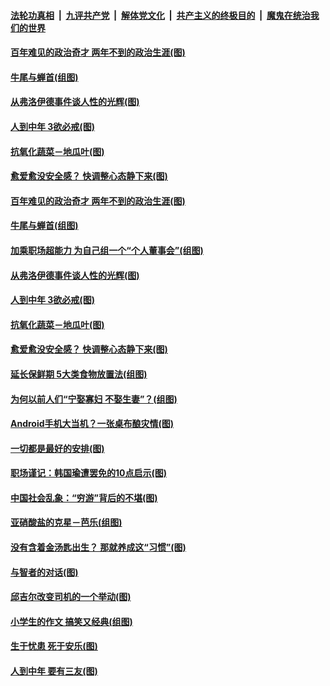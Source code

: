 ####  [法轮功真相](../../../../basic/blob/master/README.md?t=06111531) &nbsp;|&nbsp; [九评共产党](../../../../9ping.md/blob/master/README.md?t=06111531) &nbsp;|&nbsp; [解体党文化](../../../../jtdwh.md/blob/master/README.md?t=06111531)  &nbsp;|&nbsp; [共产主义的终极目的](../../../../gczydzjmd.md/blob/master/README.md?t=06111531) &nbsp;|&nbsp; [魔鬼在统治我们的世界](../../../../mgztzwmdsj.md/blob/master/README.md?t=06111531) 

#### [百年难见的政治奇才 两年不到的政治生涯(图)](../pages/p8/936129.md?t=06111531) 

#### [牛尾与蝉首(组图)](../pages/p8/935510.md?t=06111531) 

#### [从弗洛伊德事件谈人性的光辉(图)](../pages/p8/936002.md?t=06111531) 

#### [人到中年 3欲必戒(图)](../pages/p8/936021.md?t=06111531) 

#### [抗氧化蔬菜－地瓜叶(图)](../pages/p8/935783.md?t=06111531) 

#### [愈爱愈没安全感？ 快调整心态静下来(图)](../pages/p8/936011.md?t=06111531) 

#### [百年难见的政治奇才 两年不到的政治生涯(图)](../pages/p8/936129.md?t=06111531) 

#### [牛尾与蝉首(组图)](../pages/p8/935510.md?t=06111531) 

#### [加乘职场超能力 为自己组一个“个人董事会”(组图)](../pages/p8/936086.md?t=06111531) 

#### [从弗洛伊德事件谈人性的光辉(图)](../pages/p8/936002.md?t=06111531) 

#### [人到中年 3欲必戒(图)](../pages/p8/936021.md?t=06111531) 

#### [抗氧化蔬菜－地瓜叶(图)](../pages/p8/935783.md?t=06111531) 

#### [愈爱愈没安全感？ 快调整心态静下来(图)](../pages/p8/936011.md?t=06111531) 

#### [延长保鲜期 5大类食物放置法(组图)](../pages/p8/935958.md?t=06111531) 

#### [为何以前人们“宁娶寡妇 不娶生妻”？(组图)](../pages/p8/935880.md?t=06111531) 

#### [Android手机大当机？一张桌布酿灾情(图)](../pages/p8/935508.md?t=06111531) 

#### [一切都是最好的安排(图)](../pages/p8/926034.md?t=06111531) 

#### [职场谨记：韩国瑜遭罢免的10点启示(图)](../pages/p8/935764.md?t=06111531) 

#### [中国社会乱象：“穷游”背后的不堪(图)](../pages/p8/935776.md?t=06111531) 

#### [亚硝酸盐的克星－芭乐(组图)](../pages/p8/935678.md?t=06111531) 

#### [没有含着金汤匙出生？ 那就养成这“习惯”(图)](../pages/p8/935774.md?t=06111531) 

#### [与智者的对话(图)](../pages/p8/935713.md?t=06111531) 

#### [邱吉尔改变司机的一个举动(图)](../pages/p8/935314.md?t=06111531) 

#### [小学生的作文 搞笑又经典(组图)](../pages/p8/935564.md?t=06111531) 

#### [生于忧患 死于安乐(图)](../pages/p8/935277.md?t=06111531) 

#### [人到中年 要有三友(图)](../pages/p8/935681.md?t=06111531) 

